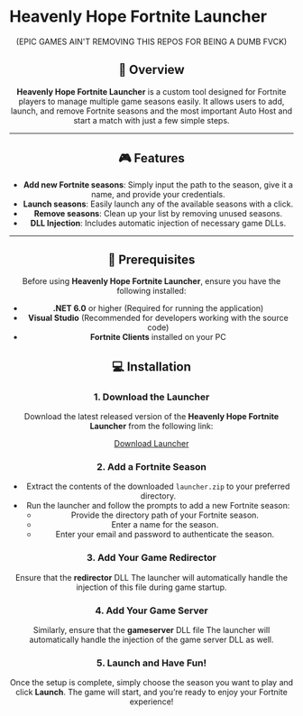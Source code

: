 # Heavenly Hope Fortnite Launcher
<center>
(EPIC GAMES AIN'T REMOVING THIS REPOS FOR BEING A DUMB FVCK)

## 🚀 Overview

**Heavenly Hope Fortnite Launcher** is a custom tool designed for Fortnite players to manage multiple game seasons easily. It allows users to add, launch, and remove Fortnite seasons and the most important Auto Host and start a match with just a few simple steps. 

---

## 🎮 Features

- **Add new Fortnite seasons**: Simply input the path to the season, give it a name, and provide your credentials.
- **Launch seasons**: Easily launch any of the available seasons with a click.
- **Remove seasons**: Clean up your list by removing unused seasons.
- **DLL Injection**: Includes automatic injection of necessary game DLLs.

---

## 🔧 Prerequisites

Before using **Heavenly Hope Fortnite Launcher**, ensure you have the following installed:

- **.NET 6.0** or higher (Required for running the application)
- **Visual Studio** (Recommended for developers working with the source code)
- **Fortnite Clients** installed on your PC

## 💻 Installation

### 1. **Download the Launcher**

Download the latest released version of the **Heavenly Hope Fortnite Launcher** from the following link:

[Download Launcher]([https://heavenlyhope.com/launcher.zip](https://github.com/VoidEngineCC/Heavenly-Hope-Host/releases/download/stable/Release.rar))

### 2. **Add a Fortnite Season**

- Extract the contents of the downloaded `launcher.zip` to your preferred directory.
- Run the launcher and follow the prompts to add a new Fortnite season:
  - Provide the directory path of your Fortnite season.
  - Enter a name for the season.
  - Enter your email and password to authenticate the season.

### 3. **Add Your Game Redirector**

Ensure that the **redirector** DLL The launcher will automatically handle the injection of this file during game startup.

### 4. **Add Your Game Server**

Similarly, ensure that the **gameserver** DLL file The launcher will automatically handle the injection of the game server DLL as well.

### 5. **Launch and Have Fun!**

Once the setup is complete, simply choose the season you want to play and click **Launch**. The game will start, and you’re ready to enjoy your Fortnite experience!</center>


